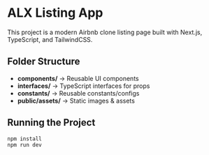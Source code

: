 # ALX Listing App

This project is a modern Airbnb clone listing page built with Next.js, TypeScript, and TailwindCSS.

## Folder Structure
- **components/** → Reusable UI components
- **interfaces/** → TypeScript interfaces for props
- **constants/** → Reusable constants/configs
- **public/assets/** → Static images & assets

## Running the Project
```bash
npm install
npm run dev
